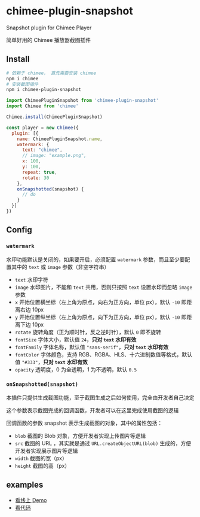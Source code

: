 # chimee-plugin-snapshot
Snapshot plugin for Chimee Player

简单好用的 Chimee 播放器截图插件

## Install

```bash
# 依赖于 chimee， 首先需要安装 chimee
npm i chimee
# 安装截图插件
npm i chimee-plugin-snapshot
```

```javascript
import ChimeePluginSnapshot from 'chimee-plugin-snapshot'
import Chimee from 'chimee'

Chimee.install(ChimeePluginSnapshot)

const player = new Chimee({
  plugin: [{
    name: ChimeePluginSnapshot.name,
    watermark: {
      text: "chimee",
      // image: "example.png",
      x: 100,
      y: 100,
      repeat: true,
      rotate: 30
    },
    onSnapshotted(snapshot) {
      // do
    }
  }]
})
```

## Config

### `watermark`

水印功能默认是关闭的，如果要开启，必须配置 `watermark` 参数，而且至少要配置其中的 `text` 或 `image` 参数（非空字符串）

+ `text` 水印字符
+ `image` 水印图片，不能和 `text` 共用，否则只按照 `text` 设置水印而忽略 `image` 参数
+ `x` 开始位置横坐标（左上角为原点，向右为正方向，单位 px），默认 `-10` 即距离右边 10px
+ `y` 开始位置纵坐标（左上角为原点，向下为正方向，单位 px），默认 `-10` 即距离下边 10px
+ `rotate` 旋转角度（正为顺时针，反之逆时针），默认 `0` 即不旋转
+ `fontSize` 字体大小，默认值 `24`，**只对 `text` 水印有效**
+ `fontFamily` 字体名称，默认值 `"sans-serif"`，**只对 `text` 水印有效**
+ `fontColor` 字体颜色，支持 RGB、RGBA、HLS、十六进制数值等格式，默认值 `"#333"`，**只对 `text` 水印有效**
+ `opacity` 透明度，0 为全透明，1 为不透明，默认 `0.5`

### `onSnapshotted(snapshot)`

本插件只提供生成截图功能，至于截图生成之后如何使用，完全由开发者自己决定

这个参数表示截图完成的回调函数，开发者可以在这里完成使用截图的逻辑

回调函数的参数 snapshot 表示生成截图的对象，其中的属性包括：

+ `blob` 截图的 Blob 对象，方便开发者实现上传图片等逻辑
+ `src` 截图的 URL ，其实就是通过 `URL.createObjectURL(blob)` 生成的，方便开发者实现展示图片等逻辑
+ `width` 截图的宽（px）
+ `height` 截图的高（px）

## examples

+ [看线上 Demo]()
+ [看代码]()
